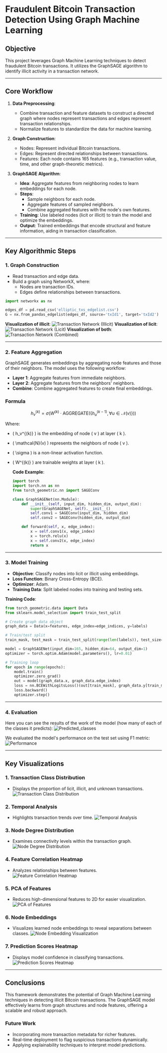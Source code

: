 
# Fraudulent Bitcoin Transaction Detection Using Graph Machine Learning

## Objective
This project leverages Graph Machine Learning techniques to detect fraudulent Bitcoin transactions. It utilizes the GraphSAGE algorithm to identify illicit activity in a transaction network.

---

## Core Workflow

1. **Data Preprocessing**:
   - Combine transaction and feature datasets to construct a directed graph where nodes represent transactions and edges represent transaction relationships.
   - Normalize features to standardize the data for machine learning.

2. **Graph Construction**:
   - Nodes: Represent individual Bitcoin transactions.
   - Edges: Represent directed relationships between transactions.
   - Features: Each node contains 165 features (e.g., transaction value, time, and other graph-theoretic metrics).

3. **GraphSAGE Algorithm**:
   - **Idea**: Aggregate features from neighboring nodes to learn embeddings for each node.
   - **Steps**:
     - Sample neighbors for each node.
     - Aggregate features of sampled neighbors.
     - Combine aggregated features with the node's own features.
   - **Training**: Use labeled nodes (licit or illicit) to train the model and optimize the embeddings.
   - **Output**: Trained embeddings that encode structural and feature information, aiding in transaction classification.

---

## Key Algorithmic Steps

### 1. Graph Construction
   - Read transaction and edge data.
   - Build a graph using NetworkX, where:
     - Nodes are transaction IDs.
     - Edges define relationships between transactions.

   ```python
   import networkx as nx

   edges_df = pd.read_csv('elliptic_txs_edgelist.csv')
   G = nx.from_pandas_edgelist(edges_df, source='txId1', target='txId2')
   ```

   **Visualization of illicit**:
   ![Transaction Network (Illicit)](transaction_network_illicit_filtered.png)
   **Visualization of licit**:
   ![Transaction Network (Licit)](transaction_network_licit_filtered.png)
   **Visualization of both**:
   ![Transaction Network (Combined)](transaction_network.png)

---

### 2. Feature Aggregation
GraphSAGE generates embeddings by aggregating node features and those of their neighbors. The model uses the following workflow:
   - **Layer 1**: Aggregate features from immediate neighbors.
   - **Layer 2**: Aggregate features from the neighbors' neighbors.
   - **Combine**: Combine aggregated features to create final embeddings.

### Formula
$$
h_v^{(k)} = \sigma(W^{(k)} \cdot \text{AGGREGATE}(\{ h_u^{(k-1)}, \forall u \in \mathcal{N}(v) \}))
$$

Where:
- \( h_v^{(k)} \) is the embedding of node \( v \) at layer \( k \).
- \( \mathcal{N}(v) \) represents the neighbors of node \( v \).
- \( \sigma \) is a non-linear activation function.
- \( W^{(k)} \) are trainable weights at layer \( k \).

   **Code Example**:
   ```python
   import torch
   import torch.nn as nn
   from torch_geometric.nn import SAGEConv

   class GraphSAGENet(nn.Module):
       def __init__(self, input_dim, hidden_dim, output_dim):
           super(GraphSAGENet, self).__init__()
           self.conv1 = SAGEConv(input_dim, hidden_dim)
           self.conv2 = SAGEConv(hidden_dim, output_dim)

       def forward(self, x, edge_index):
           x = self.conv1(x, edge_index)
           x = torch.relu(x)
           x = self.conv2(x, edge_index)
           return x
   ```

---

### 3. Model Training
   - **Objective**: Classify nodes into licit or illicit using embeddings.
   - **Loss Function**: Binary Cross-Entropy (BCE).
   - **Optimizer**: Adam.
   - **Training Data**: Split labeled nodes into training and testing sets.

   **Training Code**:
   ```python
   from torch_geometric.data import Data
   from sklearn.model_selection import train_test_split

   # Create graph data object
   graph_data = Data(x=features, edge_index=edge_indices, y=labels)

   # Train/test split
   train_mask, test_mask = train_test_split(range(len(labels)), test_size=0.2)

   model = GraphSAGENet(input_dim=165, hidden_dim=64, output_dim=1)
   optimizer = torch.optim.Adam(model.parameters(), lr=0.01)

   # Training loop
   for epoch in range(epochs):
       model.train()
       optimizer.zero_grad()
       out = model(graph_data.x, graph_data.edge_index)
       loss = nn.BCEWithLogitsLoss()(out[train_mask], graph_data.y[train_mask])
       loss.backward()
       optimizer.step()
   ```

---

### 4. Evaluation

Here you can see the results of the work of the model (how many of each of the classes it predicts):
![Predicted_classes](predicted_class_distribution.png)


We evaluated the model's performance on the test set using F1 metric:
![Performance](f1_losses.png)


---

## Key Visualizations

### 1. Transaction Class Distribution
   - Displays the proportion of licit, illicit, and unknown transactions.
   ![Transaction Class Distribution](class_distribution.png)

### 2. Temporal Analysis
   - Highlights transaction trends over time.
   ![Temporal Analysis](temporal_analysis.png)

### 3. Node Degree Distribution
   - Examines connectivity levels within the transaction graph.
   ![Node Degree Distribution](degree_distribution.png)

### 4. Feature Correlation Heatmap
   - Analyzes relationships between features.
   ![Feature Correlation Heatmap](correlation_heatmap.png)

### 5. PCA of Features
   - Reduces high-dimensional features to 2D for easier visualization.
   ![PCA of Features](pca_scatter.png)

### 6. Node Embeddings
   - Visualizes learned node embeddings to reveal separations between classes.
   ![Node Embedding Visualization](node_embedding_visualization.png)

### 7. Prediction Scores Heatmap
   - Displays model confidence in classifying transactions.
   ![Prediction Scores Heatmap](class_probabilities_heatmap.png)

---

## Conclusions
This framework demonstrates the potential of Graph Machine Learning techniques in detecting illicit Bitcoin transactions. The GraphSAGE model effectively learns from graph structures and node features, offering a scalable and robust approach.

### Future Work
- Incorporating more transaction metadata for richer features.
- Real-time deployment to flag suspicious transactions dynamically.
- Applying explainability techniques to interpret model predictions.
